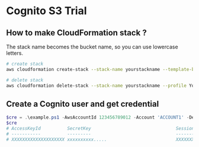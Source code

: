 # Cognito S3 Trial

## How to make CloudFormation stack ?

The stack name becomes the bucket name, so you can use lowercase letters.

```sh
# create stack
aws cloudformation create-stack --stack-name yourstackname --template-body file://template.yaml --profile YourProfile --region ap-northeast-1 --capabilities CAPABILITY_IAM

# delete stack
aws cloudformation delete-stack --stack-name yourstackname --profile YourProfile --region ap-northeast-1
```

## Create a Cognito user and get credential

```powershell
$cre = .\example.ps1 -AwsAccountId 123456789012 -Account 'ACCOUNT1' -DefaultPassword 'TemporaryPassword!' -Password 'NewPassword!' -AwsProfile YourProfile -StackName yourstackname
$cre
# AccessKeyId          SecretKey                                SessionToken
# -----------          ---------                                ------------
# XXXXXXXXXXXXXXXXXXXX xxxxxxxxxx.....                          XXXXXXXXXXXXXXXX....

```
